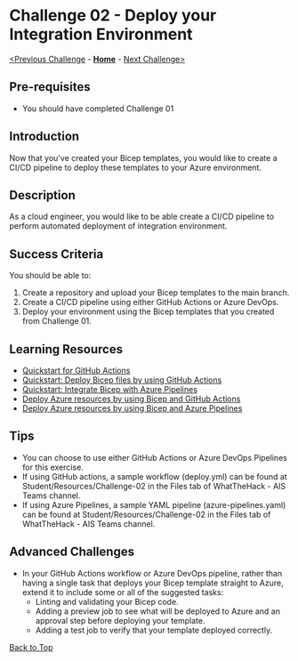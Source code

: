 # Challenge 02 - Deploy your Integration Environment


[<Previous Challenge](./Challenge-01.md) - **[Home](../README.md)** - [Next Challenge>](./Challenge-03.md)

## Pre-requisites

- You should have completed Challenge 01

## Introduction

Now that you've created your Bicep templates, you would like to create a CI/CD pipeline to deploy these templates to your Azure environment. 

## Description
As a cloud engineer, you would like to be able create a CI/CD pipeline to perform automated deployment of integration environment.

## Success Criteria

You should be able to:
1. Create a repository and upload your Bicep templates to the main branch.
1. Create a CI/CD pipeline using either GitHub Actions or Azure DevOps.
1. Deploy your environment using the Bicep templates that you created from Challenge 01.


## Learning Resources

- [Quickstart for GitHub Actions](https://docs.github.com/en/actions/quickstart)
- [Quickstart: Deploy Bicep files by using GitHub Actions](https://docs.microsoft.com/en-us/azure/azure-resource-manager/bicep/deploy-github-actions?tabs=CLI)
- [Quickstart: Integrate Bicep with Azure Pipelines](https://docs.microsoft.com/en-us/azure/azure-resource-manager/bicep/add-template-to-azure-pipelines?tabs=CLI)
- [Deploy Azure resources by using Bicep and GitHub Actions](https://docs.microsoft.com/en-us/learn/paths/bicep-github-actions/)
- [Deploy Azure resources by using Bicep and Azure Pipelines](https://docs.microsoft.com/en-gb/learn/paths/bicep-azure-pipelines/)


## Tips
- You can choose to use either GitHub Actions or Azure DevOps Pipelines for this exercise.
- If using GitHub actions, a sample workflow (deploy.yml) can be found at Student/Resources/Challenge-02 in the Files tab of WhatTheHack - AIS Teams channel.
- If using Azure Pipelines, a sample YAML pipeline (azure-pipelines.yaml) can be found at Student/Resources/Challenge-02 in the Files tab of WhatTheHack - AIS Teams channel.

## Advanced Challenges

- In your GitHub Actions workflow or Azure DevOps pipeline, rather than having a single task that deploys your Bicep template straight to Azure, extend it to include some or all of the suggested tasks:
    - Linting and validating your Bicep code.
    - Adding a preview job to see what will be deployed to Azure and an approval step before deploying your template.
    - Adding a test job to verify that your template deployed correctly.

[Back to Top](#challenge-02---deploy-your-integration-environment)
